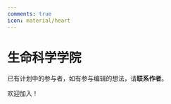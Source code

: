 ```yaml
---
comments: true
icon: material/heart
---
```


# 生命科学学院

已有计划中的参与者，如有参与编辑的想法，请**联系作者**。

欢迎加入！

